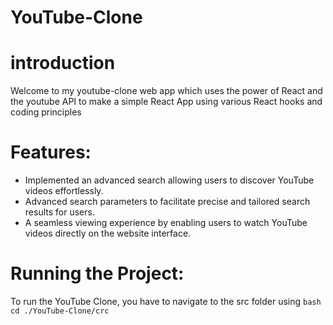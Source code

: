 # YouTube-Clone
# introduction
Welcome to my youtube-clone web app which uses the power of React and the youtube API  to make a simple React App using various React hooks and coding principles

# Features: 
* Implemented an advanced search allowing users to discover YouTube videos effortlessly.
* Advanced search parameters to facilitate precise and tailored search results for users.
* A seamless viewing experience by enabling users to watch YouTube videos directly on the
website interface.

# Running the Project: 
To run the YouTube Clone, you have to navigate to the src folder using
``bash
cd ./YouTube-Clone/crc
``
